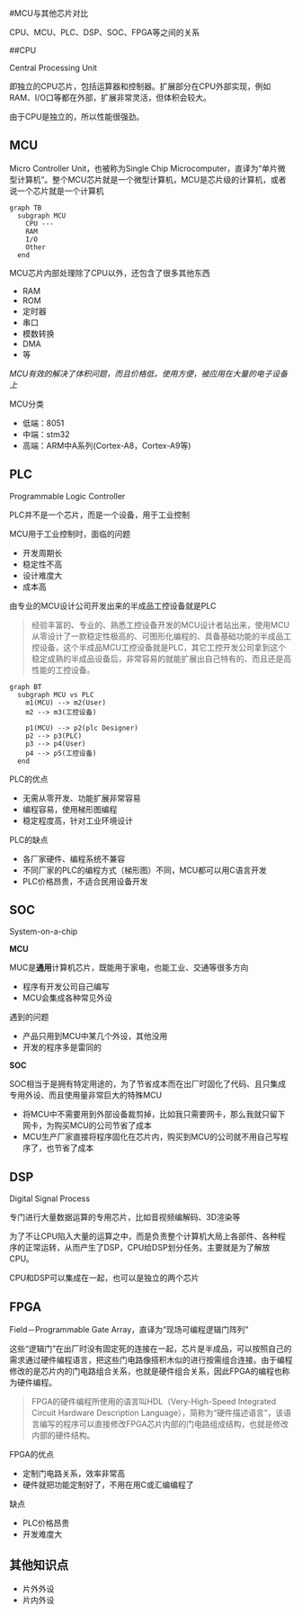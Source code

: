 #MCU与其他芯片对比

CPU、MCU、PLC、DSP、SOC、FPGA等之间的关系


##CPU

Central Processing Unit

即独立的CPU芯片，包括运算器和控制器。扩展部分在CPU外部实现，例如RAM、I/O口等都在外部，扩展非常灵活，但体积会较大。

由于CPU是独立的，所以性能很强劲。

## MCU

Micro Controller Unit，也被称为Single Chip Microcomputer，直译为“单片微型计算机”。整个MCU芯片就是一个微型计算机，MCU是芯片级的计算机，或者说一个芯片就是一个计算机

```mermaid
graph TB
  subgraph MCU
    CPU ---
    RAM
    I/O
    Other
  end
```

MCU芯片内部处理除了CPU以外，还包含了很多其他东西
- RAM
- ROM
- 定时器
- 串口
- 模数转换
- DMA
- 等

*MCU有效的解决了体积问题，而且价格低，使用方便，被应用在大量的电子设备上*

MCU分类

- 低端：8051
- 中端：stm32
- 高端：ARM中A系列(Cortex-A8，Cortex-A9等)

## PLC

Programmable Logic Controller

PLC并不是一个芯片，而是一个设备，用于工业控制

MCU用于工业控制时，面临的问题
- 开发周期长
- 稳定性不高
- 设计难度大
- 成本高


由专业的MCU设计公司开发出来的半成品工控设备就是PLC

>经验丰富的、专业的、熟悉工控设备开发的MCU设计者站出来，使用MCU从零设计了一款稳定性极高的、可图形化编程的、具备基础功能的半成品工控设备，这个半成品MCU工控设备就是PLC，其它工控开发公司拿到这个稳定成熟的半成品设备后，非常容易的就能扩展出自己特有的、而且还是高性能的工控设备。

```mermaid
graph BT
  subgraph MCU vs PLC
    m1(MCU) --> m2(User)
    m2 --> m3(工控设备)

    p1(MCU) --> p2(plc Designer)
    p2 --> p3(PLC)
    p3 --> p4(User)
    p4 --> p5(工控设备)
  end
```

PLC的优点

- 无需从零开发、功能扩展非常容易
- 编程容易，使用梯形图编程
- 稳定程度高，针对工业环境设计

PLC的缺点

- 各厂家硬件、编程系统不兼容
- 不同厂家的PLC的编程方式（梯形图）不同，MCU都可以用C语言开发
- PLC价格昂贵，不适合民用设备开发

## SOC

System-on-a-chip

**MCU**

MUC是**通用**计算机芯片，既能用于家电，也能工业、交通等很多方向
- 程序有开发公司自己编写
- MCU会集成各种常见外设

遇到的问题
- 产品只用到MCU中某几个外设，其他没用
- 开发的程序多是雷同的

**SOC**

SOC相当于是拥有特定用途的，为了节省成本而在出厂时固化了代码、且只集成专用外设、而且使用量非常巨大的特殊MCU

- 将MCU中不需要用到外部设备裁剪掉，比如我只需要网卡，那么我就只留下网卡，为购买MCU的公司节省了成本			
- MCU生产厂家直接将程序固化在芯片内，购买到MCU的公司就不用自己写程序了，也节省了成本

## DSP

Digital Signal Process

专门进行大量数据运算的专用芯片，比如音视频编解码、3D渲染等

为了不让CPU陷入大量的运算之中，而是负责整个计算机大局上各部件、各种程序的正常运转，从而产生了DSP，CPU给DSP划分任务。主要就是为了解放CPU。

CPU和DSP可以集成在一起，也可以是独立的两个芯片

## FPGA

Field－Programmable Gate Array，直译为“现场可编程逻辑门阵列”

这些“逻辑门”在出厂时没有固定死的连接在一起，芯片是半成品，可以按照自己的需求通过硬件编程语言，把这些门电路像搭积木似的进行按需组合连接。由于编程修改的是芯片内的门电路组合关系，也就是硬件组合关系，因此FPGA的编程也称为硬件编程。

>FPGA的硬件编程所使用的语言叫HDL（Very-High-Speed Integrated Circuit Hardware Description Language），简称为“硬件描述语言”，该语言编写的程序可以直接修改FPGA芯片内部的门电路组成结构，也就是修改内部的硬件结构。

FPGA的优点

- 定制门电路关系，效率非常高
- 硬件就把功能定制好了，不用在用C或汇编编程了

缺点

- PLC价格昂贵
- 开发难度大


## 其他知识点

- 片外外设
- 片内外设
